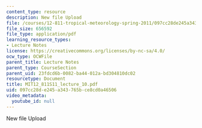 ```yaml
---
content_type: resource
description: New file Upload
file: /courses/12-811-tropical-meteorology-spring-2011/097cc28de245a343765bce8cd0a46506_MIT12_811S11_lecture_10.pdf
file_size: 656592
file_type: application/pdf
learning_resource_types:
- Lecture Notes
license: https://creativecommons.org/licenses/by-nc-sa/4.0/
ocw_type: OCWFile
parent_title: Lecture Notes
parent_type: CourseSection
parent_uid: 23fdcd6b-0082-ba44-012a-bd304810dc02
resourcetype: Document
title: MIT12_811S11_lecture_10.pdf
uid: 097cc28d-e245-a343-765b-ce8cd0a46506
video_metadata:
  youtube_id: null
---
```

New file Upload
